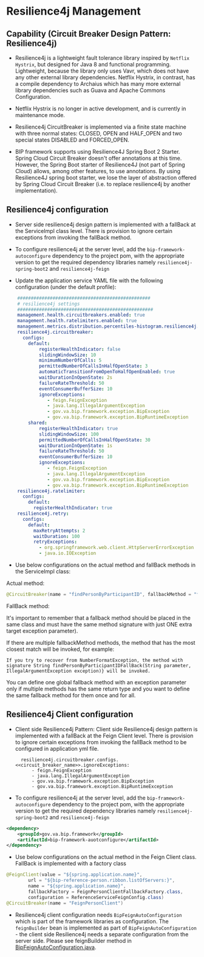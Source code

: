 # Resilience4j Management

## Capability (Circuit Breaker Design Pattern: Resilience4j)

- Resilience4j is a lightweight fault tolerance library inspired by `Netflix Hystrix`, but designed for Java 8 and functional programming. Lightweight, because the library only uses Vavr, which does not have any other external library dependencies. Netflix Hystrix, in contrast, has a compile dependency to Archaius which has many more external library dependencies such as Guava and Apache Commons Configuration.

- Netflix Hystrix is no longer in active development, and is currently in maintenance mode.

- Resilience4j CircuitBreaker is implemented via a finite state machine with three normal states: CLOSED, OPEN and HALF_OPEN and two special states DISABLED and FORCED_OPEN.

- BIP framework supports using Resilience4J Spring Boot 2 Starter. Spring Cloud Circuit Breaker doesn't offer annotations at this time. However, the Spring Boot starter of Resilience4J (not part of Spring Cloud) allows, among other features, to use annotations. By using Resilience4J spring boot starter, we lose the layer of abstraction offered by Spring Cloud Circuit Breaker (i.e. to replace resilience4j by another implementation). 

## Resilience4j configuration
- Server side resilience4j design pattern is implemented with a fallBack at the ServiceImpl class level. There is provision to ignore certain exceptions from invoking the fallBack method. 

- To configure resilience4j at the server level, add the `bip-framework-autoconfigure` dependency to the project pom, with the appropriate version to get the required dependency libraries namely `resilience4j-spring-boot2` and `resilience4j-feign`

- Update the application service YAML file with the following configuration (under the default profile):

```yaml
	#################################################
	# resilience4j settings
	##################################################
	management.health.circuitbreakers.enabled: true
	management.health.ratelimiters.enabled: true
	management.metrics.distribution.percentiles-histogram.resilience4j.circuitbreaker.calls: true
	resilience4j.circuitbreaker:
	  configs:
	    default:
	        registerHealthIndicator: false
	        slidingWindowSize: 10
	        minimumNumberOfCalls: 5
	        permittedNumberOfCallsInHalfOpenState: 3
	        automaticTransitionFromOpenToHalfOpenEnabled: true
	        waitDurationInOpenState: 2s
	        failureRateThreshold: 50
	        eventConsumerBufferSize: 10
	        ignoreExceptions:
	           - feign.FeignException
	           - java.lang.IllegalArgumentException 
	           - gov.va.bip.framework.exception.BipException
	           - gov.va.bip.framework.exception.BipRuntimeException
	    shared:
	        registerHealthIndicator: true
	        slidingWindowSize: 100
	        permittedNumberOfCallsInHalfOpenState: 30
	        waitDurationInOpenState: 1s
	        failureRateThreshold: 50
	        eventConsumerBufferSize: 10
	        ignoreExceptions:
	           - feign.FeignException
	           - java.lang.IllegalArgumentException 
	           - gov.va.bip.framework.exception.BipException
	           - gov.va.bip.framework.exception.BipRuntimeException 
	resilience4j.ratelimiter:
	  configs:
	    default:
	      registerHealthIndicator: true
	resilience4j.retry:
	  configs:
	    default:
	      maxRetryAttempts: 2
	      waitDuration: 100
	      retryExceptions:
	        - org.springframework.web.client.HttpServerErrorException
	        - java.io.IOException
```

- Use below configurations on the actual method and fallBack methods in the ServiceImpl class:

Actual method:

```java
@CircuitBreaker(name = "findPersonByParticipantID", fallbackMethod = "findPersonByParticipantIDFallBack")
```

FallBack method:

It's important to remember that a fallback method should be placed in the same class and must have the same method signature with just ONE extra target exception parameter).

If there are multiple fallbackMethod methods, the method that has the most closest match will be invoked, for example:

	If you try to recover from NumberFormatException, the method with signature String findPersonByParticipantIDFallBack(String parameter, IllegalArgumentException exception)} will be invoked.

You can define one global fallback method with an exception parameter only if multiple methods has the same return type and you want to define the same fallback method for them once and for all.

## Resilience4j Client configuration

- Client side Resilience4j Pattern: Client side Resilience4j design pattern is implemented with a fallBack at the Feign Client level. There is provision to ignore certain exceptions from invoking the fallBack method to be configured in application yml file.
	
		resilience4j.circuitbreaker.configs.<<circuit_breaker_name>>.ignoreExceptions:
			- feign.FeignException
            - java.lang.IllegalArgumentException 
           	- gov.va.bip.framework.exception.BipException
            - gov.va.bip.framework.exception.BipRuntimeException

- To configure resilience4j at the server level, add the `bip-framework-autoconfigure` dependency to the project pom, with the appropriate version to get the required dependency libraries namely `resilience4j-spring-boot2` and `resilience4j-feign`

```xml
<dependency>
	<groupId>gov.va.bip.framework</groupId>
	<artifactId>bip-framework-auotconfigure</artifactId>
</dependency>
```

- Use below configurations on the actual method in the Feign Client class. FallBack is implemented with a factory class

```java
@FeignClient(value = "${spring.application.name}",
		url = "${bip-reference-person.ribbon.listOfServers:}",
		name = "${spring.application.name}",
		fallbackFactory = FeignPersonClientFallbackFactory.class,
		configuration = ReferenceServiceFeignConfig.class)
@CircuitBreaker(name = "FeignPersonClient")
```

- Resilience4j client configuration needs `BipFeignAutoConfiguration` which is part of the framework libraries as configuration. The `feignBuilder` bean is implemented as part of `BipFeignAutoConfiguration` - the client side Resilience4j needs a separate configuration from the server side. Please see feignBuilder method in [BipFeignAutoConfiguration.java](https://github.ec.va.gov/EPMO/bip-framework/blob/master/bip-framework-autoconfigure/src/main/java/gov/va/bip/framework/feign/autoconfigure/BipFeignAutoConfiguration.java).
